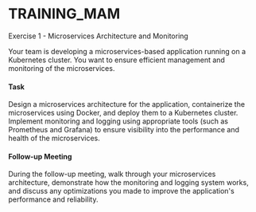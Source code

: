 # TRAINING_MAM
Exercise 1 - Microservices Architecture and Monitoring

Your team is developing a microservices-based application running on a Kubernetes
cluster. You want to ensure efficient management and monitoring of the microservices.
#### Task
Design a microservices architecture for the application, containerize the microservices
using Docker, and deploy them to a Kubernetes cluster. Implement monitoring
and logging using appropriate tools (such as Prometheus and Grafana) to ensure
visibility into the performance and health of the microservices.
#### Follow-up Meeting
During the follow-up meeting, walk through your microservices architecture,
demonstrate how the monitoring and logging system works, and discuss any
optimizations you made to improve the application's performance and reliability.
